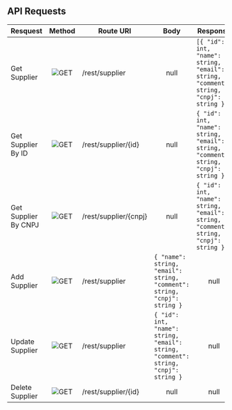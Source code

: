 ## API Requests


| Resquest             | Method                                                                                  | Route URI             | Body                                                                                  | Response                                                                                |
|----------------------|-----------------------------------------------------------------------------------------|-----------------------|---------------------------------------------------------------------------------------|-----------------------------------------------------------------------------------------|
| Get Supplier         | <div align="center"> ![GET](https://img.shields.io/badge/GET-green?style=flat) </div>   | /rest/supplier        | <div align="center">null</div>                                                        | ` [{ "id": int, "name": string, "email": string, "comment": string, "cnpj": string }] ` |
| Get Supplier By ID   | <div align="center"> ![GET](https://img.shields.io/badge/GET-green?style=flat) </div>   | /rest/supplier/{id}   | <div align="center">null</div>                                                        | ` { "id": int, "name": string, "email": string, "comment": string, "cnpj": string } `   |
| Get Supplier By CNPJ | <div align="center"> ![GET](https://img.shields.io/badge/GET-green?style=flat) </div>   | /rest/supplier/{cnpj} | <div align="center">null</div>                                                        | ` { "id": int, "name": string, "email": string, "comment": string, "cnpj": string } `   | ` [{ "cod": num, "front": string, "back": string, "interval_time": num, "review_cod": num }] ` |
| Add Supplier         | <div align="center"> ![GET](https://img.shields.io/badge/POST-purple?style=flat) </div> | /rest/supplier        | ` { "name": string, "email": string, "comment": string, "cnpj": string } `            | <div align="center">null</div>                                                          |
| Update Supplier      | <div align="center">  ![GET](https://img.shields.io/badge/PUT-yellow?style=flat) </div> | /rest/supplier        | ` { "id": int, "name": string, "email": string, "comment": string, "cnpj": string } ` | <div align="center">null</div>                                                          |
| Delete Supplier      | <div align="center">  ![GET](https://img.shields.io/badge/DEL-red?style=flat) </div>    | /rest/supplier/{id}   | <div align="center">null</div>                                                        | <div align="center">null</div>                                                          |

  